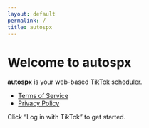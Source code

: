 ```yaml
---
layout: default
permalink: /
title: autospx
---
```


# Welcome to autospx

**autospx** is your web-based TikTok scheduler.

- [Terms of Service](/terms)  
- [Privacy Policy](/privacy)  

Click “Log in with TikTok” to get started.
